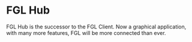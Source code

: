 # FGL Hub 
FGL Hub is the successor to the FGL Client. Now a graphical application, with many more features, FGL will be more connected than ever.
